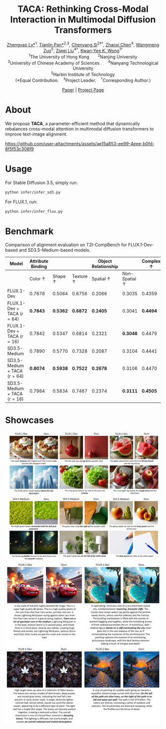 <div align="center">
<h1>TACA: Rethinking Cross-Modal Interaction in Multimodal Diffusion Transformers</h1>
</div>

<div align="center">
    <span class="author-block">
      <a href="https://scholar.google.com/citations?user=FkkaUgwAAAAJ&hl=en" target="_blank">Zhengyao Lv*</a><sup>1</sup>,</span>
    </span>
    <span class="author-block">
      <a href="https://tianlinn.com/" target="_blank">Tianlin Pan*</a><sup>2,3</sup>,</span>
    </span>
    <span class="author-block">
      <a href="https://chenyangsi.github.io/" target="_blank">Chenyang Si</a><sup>2‡†</sup>,</span>
    </span>
    <span class="author-block">
      <a href="https://frozenburning.github.io/" target="_blank">Zhaoxi Chen</a><sup>4</sup>,</span>
    </span>
    <span class="author-block">
      <a href="https://homepage.hit.edu.cn/wangmengzuo" target="_blank">Wangmeng Zuo</a><sup>5</sup>,</span>
    </span>
    <span class="author-block">
      <a href="https://liuziwei7.github.io/" target="_blank">Ziwei Liu</a><sup>4†</sup>,</span>
    </span>
    <span class="author-block">
      <a href="https://i.cs.hku.hk/~kykwong/" target="_blank">Kwan-Yee K. Wong</a><sup>1†</sup>
    </span>
</div>

<div align="center">
    <sup>1</sup>The University of Hong Kong &nbsp;&nbsp;&nbsp;&nbsp;&nbsp; 
    <sup>2</sup>Nanjing University <br> 
    <sup>3</sup>University of Chinese Academy of Sciences &nbsp;&nbsp;&nbsp;&nbsp;&nbsp; 
    <sup>4</sup>Nanyang Technological University<br> 
    <sup>5</sup>Harbin Institute of Technology
</div>
<div align="center">(*Equal Contribution.&nbsp;&nbsp;&nbsp;&nbsp;<sup>‡</sup>Project Leader.&nbsp;&nbsp;&nbsp;&nbsp;<sup>†</sup>Corresponding Author.)</div>

<p align="center">
    <a href="https://arxiv.org/abs/">Paper</a> | 
    <a href="https://vchitect.github.io/TACA/">Project Page</a>
</p>

# About
We propose **TACA**, a parameter-efficient method that dynamically rebalances cross-modal attention in multimodal diffusion transformers to improve text-image alignment.

https://github.com/user-attachments/assets/ae15a853-ee99-4eee-b0fd-8f5f53c308f9

# Usage
For Stable Diffusion 3.5, simply run:
``` sh
python infer/infer_sd3.py
```

For FLUX.1, run:
``` sh
python infer/infer_flux.py
```

# Benchmark
Comparison of alignment evaluation on T2I-CompBench for FLUX.1-Dev-based and SD3.5-Medium-based models.

| Model | Attribute Binding | | | Object Relationship | | Complex $\uparrow$ |
|---|---|---|---|---|---|---|
| | Color $\uparrow$ | Shape $\uparrow$ | Texture $\uparrow$ | Spatial $\uparrow$ | Non-Spatial $\uparrow$ | |
| FLUX.1-Dev | 0.7678 | 0.5064 | 0.6756 | 0.2066 | 0.3035 | 0.4359 |
| FLUX.1-Dev + TACA ($r = 64$) | **0.7843** | **0.5362** | **0.6872** | **0.2405** | 0.3041 | **0.4494** |
| FLUX.1-Dev + TACA ($r = 16$) | 0.7842 | 0.5347 | 0.6814 | 0.2321 | **0.3046** | 0.4479 |
| SD3.5-Medium | 0.7890 | 0.5770 | 0.7328 | 0.2087 | 0.3104 | 0.4441 |
| SD3.5-Medium + TACA ($r = 64$) | **0.8074** | **0.5938** | **0.7522** | **0.2678** | 0.3106 | 0.4470 |
| SD3.5-Medium + TACA ($r = 16$) | 0.7984 | 0.5834 | 0.7467 | 0.2374 | **0.3111** | **0.4505** |

# Showcases
![](static/images/short_1.png)
![](static/images/short_2.png)
![](static/images/long_1.png)
![](static/images/long_2.png)
